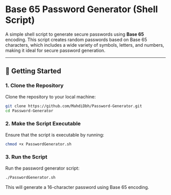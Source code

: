 # **Base 65 Password Generator (Shell Script)**

A simple shell script to generate secure passwords using **Base 65** encoding. This script creates random passwords based on Base 65 characters, which includes a wide variety of symbols, letters, and numbers, making it ideal for secure password generation.

---

## **🚀 Getting Started**

### **1. Clone the Repository**
Clone the repository to your local machine:
```bash
git clone https://github.com/MahdiDbh/Password-Generator.git
cd Password-Generator
```
### **2. Make the Script Executable**
Ensure that the script is executable by running:

```bash
chmod +x PasswordGenerator.sh
```
### **3. Run the Script**
Run the password generator script:

```bash
./PasswordGenerator.sh 
```
This will generate a 16-character password using Base 65 encoding.
